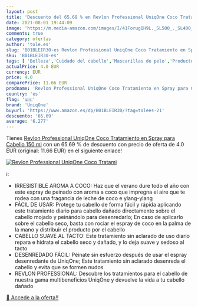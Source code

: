```yaml
---
layout: post
title: 'Descuento del 65.69 % en Revlon Professional UniqOne Coco Tratami'
date: 2021-08-01 19:44:09
image: 'https://m.media-amazon.com/images/I/41ForugQH9L._SL500_._SL400_.jpg'
comments: true
category: ofertas
author: 'tole.es'
slug: 'B01BLEIR30-es Revlon Professional UniqOne Coco Tratamiento en Spray para...'
sku: 'B01BLEIR30-es'
tags: [ 'Belleza','Cuidado del cabello','Mascarillas de pelo','Productos para el cuidado del cabello','revlon','uniqone', ]
actualPrice: 4.0 EUR
currency: EUR
price: 4.0
comparePrice: 11.66 EUR
prodname: 'Revlon Professional UniqOne Coco Tratamiento en Spray para Cabello 150 ml'
country: 'es'
flag: '🇪🇸'
brand: 'UniqOne'
buyurl: 'https://www.amazon.es/dp/B01BLEIR30/?tag=tolees-21'
descuento: '65.69'
average: '6.277'
---
```


Tienes [Revlon Professional UniqOne Coco Tratamiento en Spray para Cabello 150 ml](https://www.amazon.es/dp/B01BLEIR30/?tag=tolees-21) con un 65.69 % de descuento con precio de oferta de 4.0 EUR (original: 11.66 EUR) en el siguiente enlace!

[![Revlon Professional UniqOne Coco Tratami](https://m.media-amazon.com/images/I/41ForugQH9L._SL500_._SL400_.jpg)](https://www.amazon.es/dp/B01BLEIR30/?tag=tolees-21)

ℹ️:

- IRRESISTIBLE AROMA A COCO: Haz que el verano dure todo el año con este espray de peinado con aroma a coco que impregna el aire que te rodea con una fragancia de leche de coco e ylang-ylang
- FÁCIL DE USAR: Protege tu cabello de forma fácil y rápida aplicando este tratamiento diario para cabello dañado directamente sobre el cabello mojado y peinándolo para desenredarlo; En caso de aplicarlo sobre el cabello seco, basta con rociar el espray de coco en la palma de la mano y distribuir el producto por el cabello
- CABELLO SUAVE AL TACTO: Este tratamiento sin aclarado de uso diario repara e hidrata el cabello seco y dañado, y lo deja suave y sedoso al tacto
- DESENREDADO FÁCIL: Péinate sin esfuerzo después de usar el espray desenredante de UniqOne; Este tratamiento sin aclarado desenreda el cabello y evita que se formen nudos
- REVLON PROFESSIONAL: Descubre los tratamientos para el cabello de nuestra gama multibeneficios UniqOne y devuelve la vida a tu cabello dañado

[🛒 Accede a la oferta!!](https://www.amazon.es/dp/B01BLEIR30/?tag=tolees-21)
